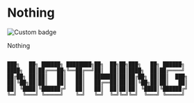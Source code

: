 # Nothing

![Custom badge](https://img.shields.io/badge/dynamic/json.svg?color=deepskyblue&label=languages&query=number&url=https%3A%2F%2Fgh-langs-number.now.sh%2Fanuraghazra%2FNothing)


Nothing

```

███╗   ██╗ ██████╗ ████████╗██╗  ██╗██╗███╗   ██╗ ██████╗ 
████╗  ██║██╔═══██╗╚══██╔══╝██║  ██║██║████╗  ██║██╔════╝ 
██╔██╗ ██║██║   ██║   ██║   ███████║██║██╔██╗ ██║██║  ███╗
██║╚██╗██║██║   ██║   ██║   ██╔══██║██║██║╚██╗██║██║   ██║
██║ ╚████║╚██████╔╝   ██║   ██║  ██║██║██║ ╚████║╚██████╔╝
╚═╝  ╚═══╝ ╚═════╝    ╚═╝   ╚═╝  ╚═╝╚═╝╚═╝  ╚═══╝ ╚═════╝ 
                                                          
```

